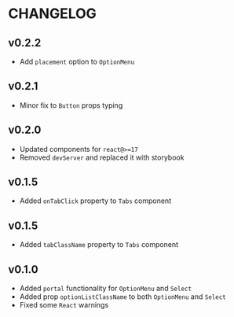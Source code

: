 # CHANGELOG

## v0.2.2
* Add `placement` option to `OptionMenu`

## v0.2.1
* Minor fix to `Button` props typing

## v0.2.0
* Updated components for `react@>=17`
* Removed `devServer` and replaced it with storybook
## v0.1.5
* Added `onTabClick` property to `Tabs` component

## v0.1.5
* Added `tabClassName` property to `Tabs` component

## v0.1.0
* Added `portal` functionality for `OptionMenu` and `Select`
* Added prop `optionListClassName` to both `OptionMenu` and `Select`
* Fixed some `React` warnings